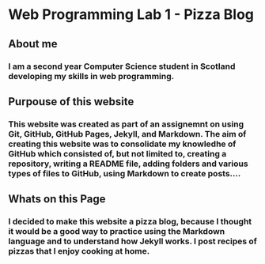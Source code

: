 # Web Programming Lab 1 - **Pizza Blog**

## **About me**

### I am a second year Computer Science student in Scotland developing my skills in web programming.

## Purpouse of this website

### This website was created as part of an assignemnt on using Git, GitHub, GitHub Pages, Jekyll, and Markdown. The aim of creating this website was to consolidate my knowledhe of GitHub which consisted of, but not limited to, creating a repository, writing a README file, adding folders and various types of files to GitHub, using Markdown to create posts....

## Whats on this Page

### I decided to make this website a pizza blog,  because I thought it would be a good way to practice using the Markdown language and to understand how Jekyll works. I post recipes of pizzas that I enjoy cooking at home.

